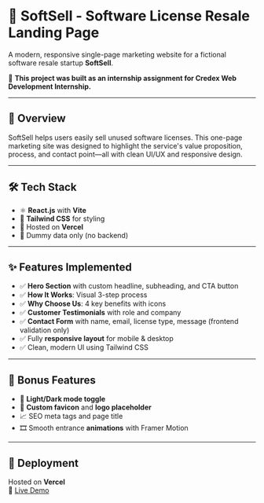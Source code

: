# 🧾 SoftSell - Software License Resale Landing Page

A modern, responsive single-page marketing website for a fictional software resale startup **SoftSell**.

📌 **This project was built as an internship assignment for Credex Web Development Internship.**

---

## 🌟 Overview

SoftSell helps users easily sell unused software licenses. This one-page marketing site was designed to highlight the service's value proposition, process, and contact point—all with clean UI/UX and responsive design.

---

## 🛠️ Tech Stack

- ⚛️ **React.js** with **Vite**
- 🎨 **Tailwind CSS** for styling
- 🚀 Hosted on **Vercel**
- 📄 Dummy data only (no backend)

---

## ✨ Features Implemented

- ✅ **Hero Section** with custom headline, subheading, and CTA button
- ✅ **How It Works**: Visual 3-step process
- ✅ **Why Choose Us**: 4 key benefits with icons
- ✅ **Customer Testimonials** with role and company
- ✅ **Contact Form** with name, email, license type, message (frontend validation only)
- ✅ Fully **responsive layout** for mobile & desktop
- ✅ Clean, modern UI using Tailwind CSS

---

## 🔧 Bonus Features

- 🌙 **Light/Dark mode toggle**
- 🎨 **Custom favicon** and **logo placeholder**
- 📈 SEO meta tags and page title
- 🎞️ Smooth entrance **animations** with Framer Motion

---


## 🚀 Deployment

Hosted on **Vercel**  
🔗 [Live Demo](https://softsell-marketing-site-three.vercel.app/) 



